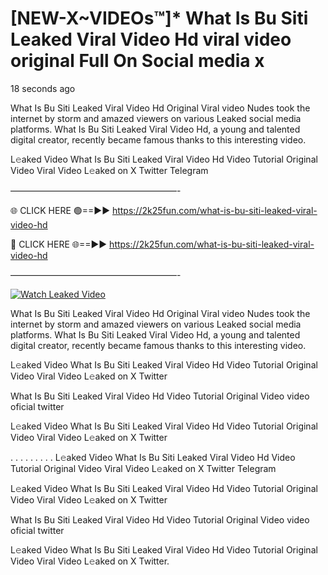 # [NEW-X~VIDEOs™]* What Is Bu Siti Leaked Viral Video Hd viral video original Full On Social media x

18 seconds ago

What Is Bu Siti Leaked Viral Video Hd Original Viral video Nudes took the internet by storm and amazed viewers on various Leaked social media platforms. What Is Bu Siti Leaked Viral Video Hd, a young and talented digital creator, recently became famous thanks to this interesting video.

L𝚎aked Video What Is Bu Siti Leaked Viral Video Hd Video Tutorial Original Video Viral Video L𝚎aked on X Twitter Telegram

———————————————————-

🌐 CLICK HERE 🟢==►► https://2k25fun.com/what-is-bu-siti-leaked-viral-video-hd

🔴 CLICK HERE 🌐==►► https://2k25fun.com/what-is-bu-siti-leaked-viral-video-hd

———————————————————-

[![Watch Leaked Video](https://miro.medium.com/v2/resize:fit:828/format:webp/1*cilzJN44JGOrTw9NJCrNHA.gif "Watch Leaked Video")](https://2k25fun.com/what-is-bu-siti-leaked-viral-video-hd)

What Is Bu Siti Leaked Viral Video Hd Original Viral video Nudes took the internet by storm and amazed viewers on various Leaked social media platforms. What Is Bu Siti Leaked Viral Video Hd, a young and talented digital creator, recently became famous thanks to this interesting video.

L𝚎aked Video What Is Bu Siti Leaked Viral Video Hd Video Tutorial Original Video Viral Video L𝚎aked on X Twitter

What Is Bu Siti Leaked Viral Video Hd Video Tutorial Original Video video oficial twitter

L𝚎aked Video What Is Bu Siti Leaked Viral Video Hd Video Tutorial Original Video Viral Video L𝚎aked on X Twitter

. . . . . . . . . L𝚎aked Video What Is Bu Siti Leaked Viral Video Hd Video Tutorial Original Video Viral Video L𝚎aked on X Twitter Telegram

L𝚎aked Video What Is Bu Siti Leaked Viral Video Hd Video Tutorial Original Video Viral Video L𝚎aked on X Twitter

What Is Bu Siti Leaked Viral Video Hd Video Tutorial Original Video video oficial twitter

L𝚎aked Video What Is Bu Siti Leaked Viral Video Hd Video Tutorial Original Video Viral Video L𝚎aked on X Twitter.